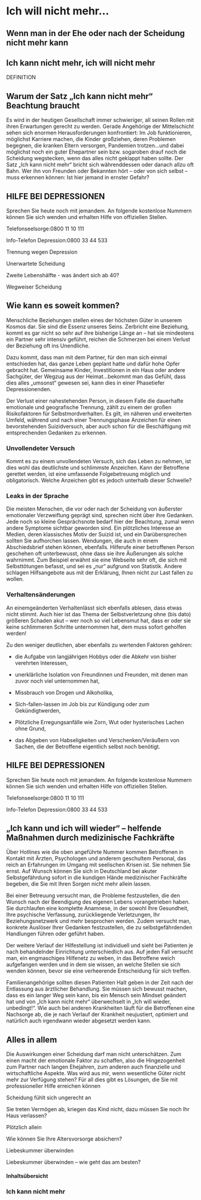 # Ich will nicht mehr…

## Wenn man in der Ehe oder nach der Scheidung nicht mehr kann

## Ich kann nicht mehr, ich will nicht mehr

DEFINITION

## Warum der Satz „Ich kann nicht mehr“ Beachtung braucht

Es wird in der heutigen Gesellschaft immer schwieriger, all seinen Rollen mit ihren Erwartungen gerecht zu werden. Gerade Angehörige der Mittelschicht sehen sich enormen Herausforderungen konfrontiert: Im Job funktionieren, möglichst Karriere machen, die Kinder großziehen, deren Problemen begegnen, die kranken Eltern versorgen, Pandemien trotzen...und dabei möglichst noch ein guter Ehepartner sein bzw. sogaroben drauf noch die Scheidung wegstecken, wenn das alles nicht geklappt haben sollte. Der Satz „Ich kann nicht mehr“ bricht sich währenddessen oder danach allzu oft Bahn. Wer ihn von Freunden oder Bekannten hört – oder von sich selbst – muss erkennen können: Ist hier jemand in ernster Gefahr?

## HILFE BEI DEPRESSIONEN

Sprechen Sie heute noch mit jemandem. An folgende kostenlose Nummern können Sie sich wenden und erhalten Hilfe von offiziellen Stellen.

Telefonseelsorge:0800 11 10 111

Info-Telefon Depression:0800 33 44 533

Trennung wegen Depression

Unerwartete Scheidung

Zweite Lebenshälfte - was ändert sich ab 40?

Wegweiser Scheidung

## Wie kann es soweit kommen?

Menschliche Beziehungen stellen eines der höchsten Güter in unserem Kosmos dar. Sie sind die Essenz unseres Seins. Zerbricht eine Beziehung, kommt es gar nicht so sehr auf ihre bisherige Länge an – hat sie mindestens ein Partner sehr intensiv geführt, reichen die Schmerzen bei einem Verlust der Beziehung oft ins Unendliche.

Dazu kommt, dass man mit dem Partner, für den man sich einmal entschieden hat, das ganze Leben geplant hatte und dafür hohe Opfer gebracht hat. Gemeinsame Kinder, Investitionen in ein Haus oder andere Sachgüter, der Wegzug aus der Heimat…bekommt man das Gefühl, dass dies alles „umsonst“ gewesen sei, kann dies in einer Phasetiefer Depressionenden.

Der Verlust einer nahestehenden Person, in diesem Falle die dauerhafte emotionale und geografische Trennung, zählt zu einem der großen Risikofaktoren für Selbstmordverhalten. Es gilt, im näheren und erweiterten Umfeld, während und nach einer Trennungsphase Anzeichen für einen bevorstehenden Suizidversuch, aber auch schon für die Beschäftigung mit entsprechenden Gedanken zu erkennen.

### Unvollendeter Versuch

Kommt es zu einem unvollendeten Versuch, sich das Leben zu nehmen, ist dies wohl das deutlichste und schlimmste Anzeichen. Kann der Betroffene gerettet werden, ist eine umfassende Folgebetreuung möglich und obligatorisch. Welche Anzeichen gibt es jedoch unterhalb dieser Schwelle?

### Leaks in der Sprache

Die meisten Menschen, die vor oder nach der Scheidung von äußerster emotionaler Verzweiflung geprägt sind, sprechen nicht über ihre Gedanken. Jede noch so kleine Gesprächsnote bedarf hier der Beachtung, zumal wenn andere Symptome sichtbar geworden sind. Ein plötzliches Interesse an Medien, deren klassisches Motiv der Suizid ist, und ein Darübersprechen sollten Sie aufhorchen lassen. Wendungen, die auch in einem Abschiedsbrief stehen können, ebenfalls. Hilferufe einer betroffenen Person geschehen oft unterbewusst, ohne dass sie ihre Äußerungen als solche wahrnimmt. Zum Beispiel erwähnt sie eine Webseite sehr oft, die sich mit Selbsttötungen befasst, und sei es „nur“ aufgrund von Statistik. Andere schlagen Hilfsangebote aus mit der Erklärung, Ihnen nicht zur Last fallen zu wollen.

### Verhaltensänderungen

An einemgeänderten Verhaltenlässt sich ebenfalls ablesen, dass etwas nicht stimmt. Auch hier ist das Thema der Selbstverletzung ohne (bis dato) größeren Schaden akut – wer noch so viel Lebensmut hat, dass er oder sie keine schlimmeren Schritte unternommen hat, dem muss sofort geholfen werden!

Zu den weniger deutlichen, aber ebenfalls zu wertenden Faktoren gehören:

- die Aufgabe von langjährigen Hobbys oder die Abkehr von bisher verehrten Interessen,

- unerklärliche Isolation von Freundinnen und Freunden, mit denen man zuvor noch viel unternommen hat,

- Missbrauch von Drogen und Alkoholika,

- Sich-fallen-lassen im Job bis zur Kündigung oder zum Gekündigtwerden,

- Plötzliche Erregungsanfälle wie Zorn, Wut oder hysterisches Lachen ohne Grund,

- das Abgeben von Habseligkeiten und Verschenken/Veräußern von Sachen, die der Betroffene eigentlich selbst noch benötigt.

## HILFE BEI DEPRESSIONEN

Sprechen Sie heute noch mit jemandem. An folgende kostenlose Nummern können Sie sich wenden und erhalten Hilfe von offiziellen Stellen.

Telefonseelsorge:0800 11 10 111

Info-Telefon Depression:0800 33 44 533

## „Ich kann und ich will wieder“ – helfende Maßnahmen durch medizinische Fachkräfte

Über Hotlines wie die oben angeführte Nummer kommen Betroffenen in Kontakt mit Ärzten, Psychologen und anderem geschultem Personal, das reich an Erfahrungen im Umgang mit seelischen Krisen ist. Sie nehmen Sie ernst. Auf Wunsch können Sie sich in Deutschland bei akuter Selbstgefährdung sofort in die kundigen Hände medizinischer Fachkräfte begeben, die Sie mit Ihren Sorgen nicht mehr allein lassen.

Bei einer Betreuung versucht man, die Probleme festzustellen, die den Wunsch nach der Beendigung des eigenen Lebens vorangetrieben haben. Sie durchlaufen eine komplette Anamnese, in der sowohl Ihre Gesundheit, Ihre psychische Verfassung, zurückliegende Verletzungen, Ihr Beziehungsnetzwerk und mehr besprochen werden. Zudem versucht man, konkrete Auslöser Ihrer Gedanken festzustellen, die zu selbstgefährdenden Handlungen führen oder geführt haben.

Der weitere Verlauf der Hilfestellung ist individuell und sieht bei Patienten je nach behandelnder Einrichtung unterschiedlich aus. Auf jeden Fall versucht man, ein engmaschiges Hilfenetz zu weben, in das Betroffene weich aufgefangen werden und in dem sie wissen, an welche Stellen sie sich wenden können, bevor sie eine verheerende Entscheidung für sich treffen.

Familienangehörige sollten diesen Patienten Halt geben in der Zeit nach der Entlassung aus ärztlicher Behandlung. Sie müssen sich bewusst machen, dass es ein langer Weg sein kann, bis ein Mensch sein Mindset geändert hat und von „Ich kann nicht mehr“ überwechselt in „Ich will wieder, unbedingt!“. Wie auch bei anderen Krankheiten läuft für die Betroffenen eine Nachsorge ab, die je nach Verlauf der Krankheit neujustiert, optimiert und natürlich auch irgendwann wieder abgesetzt werden kann.

## Alles in allem

Die Auswirkungen einer Scheidung darf man nicht unterschätzen. Zum einen macht der emotionale Faktor zu schaffen, also die Hingezogenheit zum Partner nach langen Ehejahren, zum anderen auch finanzielle und wirtschaftliche Aspekte. Was wird aus mir, wenn wesentliche Güter nicht mehr zur Verfügung stehen? Für all dies gibt es Lösungen, die Sie mit professioneller Hilfe erreichen können

Scheidung fühlt sich ungerecht an

Sie treten Vermögen ab, kriegen das Kind nicht, dazu müssen Sie noch Ihr Haus verlassen?

Plötzlich allein

Wie können Sie Ihre Altersvorsorge absichern?

Liebeskummer überwinden

Liebeskummer überwinden – wie geht das am besten?

#### Inhaltsübersicht

### Ich kann nicht mehr